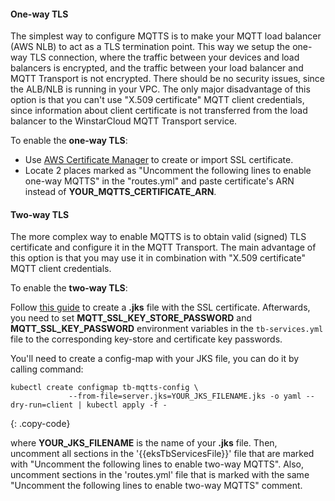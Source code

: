 #### One-way TLS

The simplest way to configure MQTTS is to make your MQTT load balancer (AWS NLB) to act as a TLS termination point.
This way we setup the one-way TLS connection, where the traffic between your devices and load balancers is encrypted, and the traffic between your load balancer and MQTT Transport is not encrypted.
There should be no security issues, since the ALB/NLB is running in your VPC.
The only major disadvantage of this option is that you can't use "X.509 certificate" MQTT client credentials, since information about client certificate is not transferred from the load balancer to the WinstarCloud MQTT Transport service.

To enable the **one-way TLS**:

* Use [AWS Certificate Manager](https://aws.amazon.com/certificate-manager/) to create or import SSL certificate.
* Locate 2 places marked as "Uncomment the following lines to enable one-way MQTTS" in the "routes.yml" and paste certificate's ARN instead of **YOUR_MQTTS_CERTIFICATE_ARN**.

#### Two-way TLS

The more complex way to enable MQTTS is to obtain valid (signed) TLS certificate and configure it in the MQTT Transport. The main advantage of this option is that you may use it in combination with "X.509 certificate" MQTT client credentials.

To enable the **two-way TLS**:

Follow [this guide](/docs/user-guide/mqtt-over-ssl/) to create a **.jks** file with the SSL certificate.
Afterwards, you need to set **MQTT_SSL_KEY_STORE_PASSWORD** and **MQTT_SSL_KEY_PASSWORD** environment variables in the `tb-services.yml` file
to the corresponding key-store and certificate key passwords.

You'll need to create a config-map with your JKS file, you can do it by calling command:

```
kubectl create configmap tb-mqtts-config \
             --from-file=server.jks=YOUR_JKS_FILENAME.jks -o yaml --dry-run=client | kubectl apply -f -
```
{: .copy-code}

where **YOUR_JKS_FILENAME** is the name of your **.jks** file. Then, uncomment all sections in the '{{eksTbServicesFile}}' file that are marked with "Uncomment the following lines to enable two-way MQTTS".
Also, uncomment sections in the 'routes.yml' file that is marked with the same "Uncomment the following lines to enable two-way MQTTS" comment.